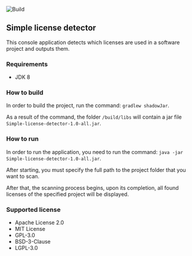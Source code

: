 ![Build](https://github.com/DmitryPogrebnoy/Simple-license-detector/workflows/Build/badge.svg)

## Simple license detector
This console application detects which licenses are used in a software project and outputs them.

### Requirements
- JDK 8

### How to build
In order to build the project, run the command: ```gradlew shadowJar```.

As a result of the command, the folder ```/build/libs``` will contain a jar file ```Simple-license-detector-1.0-all.jar```.

### How to run
In order to run the application, you need to run the command: ```java -jar Simple-license-detector-1.0-all.jar```.

After starting, you must specify the full path to the project folder that you want to scan.

After that, the scanning process begins, upon its completion, all found licenses of the specified project will be displayed.

### Supported license
- Apache License 2.0
- MIT License
- GPL-3.0
- BSD-3-Clause
- LGPL-3.0
